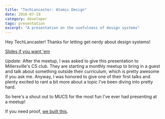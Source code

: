 ```yaml
---
title: "TechLancaster: Atomic Design"
date: 2016-07-19
category: developer
tags: presentation
excerpt: "A presentation on the usefulness of design systems"
---
```


Hey TechLancaster! Thanks for letting get nerdy about design systems!

[Slides if you want 'em](http://slides.com/zachfedor/atomic-design#/)

_Update:_ After the meetup, I was asked to give this presentation to Millersville's CS club. They are starting a monthly meetup to bring in a guest and talk about something outside their curriculum, which is pretty awesome if you ask me. Anyway, I was honored to give one of their first talks and plenty excited to rant a bit more about a topic I've been diving into pretty hard.

So here's a shout out to MUCS for the most fun I've ever had presenting at a meetup!

If you need proof, [we built this](https://twitter.com/zachfedor/status/770808908990574592).

